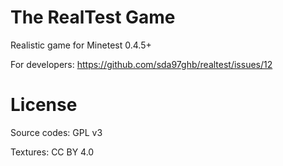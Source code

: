 The RealTest Game
========

Realistic game for Minetest 0.4.5+

For developers: https://github.com/sda97ghb/realtest/issues/12

# License

Source codes: GPL v3

Textures: CC BY 4.0
